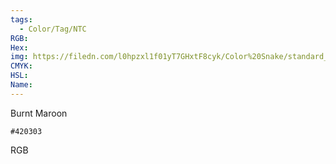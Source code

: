 ```yaml
---
tags:
  - Color/Tag/NTC
RGB:
Hex:
img: https://filedn.com/l0hpzxl1f01yT7GHxtF8cyk/Color%20Snake/standard_csv_to_svg/%23/420303.svg
CMYK:
HSL:
Name:
---
```

Burnt Maroon
```palette
#420303
```
RGB
